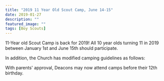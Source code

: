 ```yaml
---
title: "2019 11 Year Old Scout Camp, June 14-15"
date: 2019-01-27
description: ""
featured_image: ""
tags: [Boy Scouts]
---
```


11-Year old Scout Camp is back for 2019! All 10 year olds turning 11 in 2019 between January 1st and June 15th should participate.

In addition, the Church has modified camping guidelines as follows:

With parents' approval, Deacons may now attend camps before their 12th birthday.

